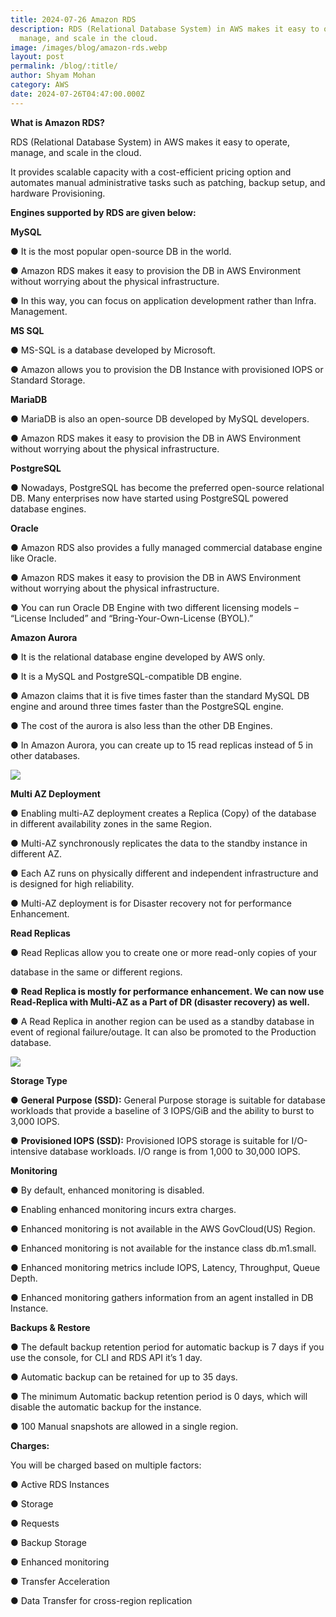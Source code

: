 ```yaml
---
title: 2024-07-26 Amazon RDS
description: RDS (Relational Database System) in AWS makes it easy to operate,
  manage, and scale in the cloud.
image: /images/blog/amazon-rds.webp
layout: post
permalink: /blog/:title/
author: Shyam Mohan
category: AWS
date: 2024-07-26T04:47:00.000Z
---
```


**What is Amazon RDS?**

RDS (Relational Database System) in AWS makes it easy to operate, manage, and scale in the cloud.

It provides scalable capacity with a cost-efficient pricing option and automates manual administrative tasks such as patching, backup setup, and hardware Provisioning.

  

**Engines supported by RDS are given below:**

**MySQL**

● It is the most popular open-source DB in the world.

● Amazon RDS makes it easy to provision the DB in AWS Environment without worrying about the physical infrastructure.

● In this way, you can focus on application development rather than Infra. Management.

  

**MS SQL**

● MS-SQL is a database developed by Microsoft.

● Amazon allows you to provision the DB Instance with provisioned IOPS or Standard Storage.

  **MariaDB**

● MariaDB is also an open-source DB developed by MySQL developers.

● Amazon RDS makes it easy to provision the DB in AWS Environment without worrying about the physical infrastructure.

  

**PostgreSQL**

● Nowadays, PostgreSQL has become the preferred open-source relational DB. Many enterprises now have started using PostgreSQL powered database engines.

  

**Oracle**

● Amazon RDS also provides a fully managed commercial database engine like Oracle.

● Amazon RDS makes it easy to provision the DB in AWS Environment without worrying about the physical infrastructure.

● You can run Oracle DB Engine with two different licensing models – “License Included” and “Bring-Your-Own-License (BYOL).”

  

**Amazon Aurora**

● It is the relational database engine developed by AWS only.

● It is a MySQL and PostgreSQL-compatible DB engine.

● Amazon claims that it is five times faster than the standard MySQL DB engine and around three times faster than the PostgreSQL engine.

● The cost of the aurora is also less than the other DB Engines.

● In Amazon Aurora, you can create up to 15 read replicas instead of 5 in other databases.

  

![](https://lh7-rt.googleusercontent.com/docsz/AD_4nXdCVcW9dioHhJHOnI4c85Cfu6O2opx7rmBMi57faJBMDWYOMgYHqdYd_j-ZnRyZHBBaAMzK-QQnW5tEw8LOsOdc_PTVE22LciJQeUAo3uoeohFMkgy-gbKSP-_D7qsEiPkX87k7DpTdTcDuLLRRdMdV6bMZ?key=DolJBsYn1X8zMHIyAnLicQ)

  

**Multi AZ Deployment**

● Enabling multi-AZ deployment creates a Replica (Copy) of the database in different availability zones in the same Region.

● Multi-AZ synchronously replicates the data to the standby instance in different AZ.

● Each AZ runs on physically different and independent infrastructure and is designed for high reliability.

● Multi-AZ deployment is for Disaster recovery not for performance Enhancement.

  

**Read Replicas**

● Read Replicas allow you to create one or more read-only copies of your

database in the same or different regions.

● **Read Replica is mostly for performance enhancement. We can now use Read-Replica with Multi-AZ as a Part of DR (disaster recovery) as well.**

● A Read Replica in another region can be used as a standby database in event of regional failure/outage. It can also be promoted to the Production database.

  

![](https://lh7-rt.googleusercontent.com/docsz/AD_4nXf3RV5zT3lp33gj-3q1wkX5sbUZ48j7vuPiuD5492mXtE0iFlHArnz29LpqJ4wVOfkkeYReGLYIQFc_Q8u0EeoKnK4mBOuufcrmUlBnE_7JiocqphRFsvX7eGojexfavAvkajefZq9ipiJiIU-_PcqQWEKQ?key=DolJBsYn1X8zMHIyAnLicQ)

  

**Storage Type**

● **General Purpose (SSD):** General Purpose storage is suitable for database workloads that provide a baseline of 3 IOPS/GiB and the ability to burst to 3,000 IOPS.

● **Provisioned IOPS (SSD):** Provisioned IOPS storage is suitable for I/O-intensive database workloads. I/O range is from 1,000 to 30,000 IOPS.

  

**Monitoring**

● By default, enhanced monitoring is disabled.

● Enabling enhanced monitoring incurs extra charges.

● Enhanced monitoring is not available in the AWS GovCloud(US) Region.

● Enhanced monitoring is not available for the instance class db.m1.small.

● Enhanced monitoring metrics include IOPS, Latency, Throughput, Queue Depth.

● Enhanced monitoring gathers information from an agent installed in DB Instance.

  

**Backups & Restore**

● The default backup retention period for automatic backup is 7 days if you use the console, for CLI and RDS API it’s 1 day.

● Automatic backup can be retained for up to 35 days.

● The minimum Automatic backup retention period is 0 days, which will disable the automatic backup for the instance.

● 100 Manual snapshots are allowed in a single region.

  

**Charges:**

You will be charged based on multiple factors:

● Active RDS Instances

● Storage

● Requests

● Backup Storage

● Enhanced monitoring

● Transfer Acceleration

● Data Transfer for cross-region replication

